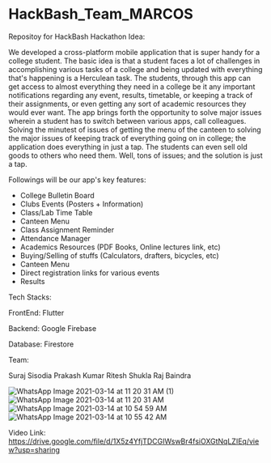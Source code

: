 


# HackBash_Team_MARCOS
Repositoy for HackBash Hackathon
Idea:

We developed a cross-platform mobile application that is super handy for a college student. The basic idea is that a student faces a lot of challenges in accomplishing various tasks of a college and being updated with everything that's happening is a Herculean task. The students, through this app can get access to almost everything they need in a college be it any important notifications regarding any event, results, timetable, or keeping a track of their assignments, or even getting any sort of academic resources they would ever want. The app brings forth the opportunity to solve major issues wherein a student has to switch between various apps, call colleagues. Solving the minutest of issues of getting the menu of the canteen to solving the major issues of keeping track of everything going on in college; the application does everything in just a tap. The students can even sell old goods to others who need them. Well, tons of issues; and the solution is just a tap.

Followings will be our app's key features:
- College Bulletin Board
- Clubs Events (Posters + Information)
- Class/Lab Time Table
- Canteen Menu
- Class Assignment Reminder
- Attendance Manager
- Academics Resources (PDF Books, Online lectures link, etc)
- Buying/Selling of stuffs (Calculators, drafters, bicycles, etc)
- Canteen Menu
- Direct registration links for various events
- Results

Tech Stacks:

FrontEnd: Flutter

Backend: Google Firebase

Database: Firestore

Team:

Suraj Sisodia
Prakash Kumar
Ritesh Shukla
Raj Baindra


![WhatsApp Image 2021-03-14 at 11 20 31 AM (1)](https://user-images.githubusercontent.com/60230951/111058999-56cc2380-84b8-11eb-8feb-89e3d7568e55.jpeg)
![WhatsApp Image 2021-03-14 at 11 20 31 AM](https://user-images.githubusercontent.com/60230951/111059052-a3affa00-84b8-11eb-9601-105c9e9b1810.jpeg)
![WhatsApp Image 2021-03-14 at 10 54 59 AM](https://user-images.githubusercontent.com/60230951/111059062-b9252400-84b8-11eb-9e27-dc6a6bd38c5c.jpeg)
![WhatsApp Image 2021-03-14 at 10 55 42 AM](https://user-images.githubusercontent.com/60230951/111059077-cd692100-84b8-11eb-9b6a-7ea03c99c1f2.jpeg)


Video Link: https://drive.google.com/file/d/1X5z4YfjTDCGIWswBr4fsiOXGtNqLZIEq/view?usp=sharing

